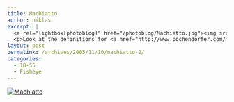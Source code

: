 ```yaml
---
title: Machiatto
author: niklas
excerpt: |
  <a rel="lightbox[photoblog]" href="/photoblog/Machiatto.jpg"><img src="/photoblog/Machiatto.thumb.jpg" alt="Machiatto" title="Machiatto"/></a>
  <p>Look at the definitions for <a href="http://www.pochendorfer.com/macchiato/macchiato.html">Macchiato</a>. To make it all more confusing, I've called my coffee Machiatto. It's a single shot of espresso with a little bit of steamed skimmed milk and a bit of foam on top. Here in a JÃ¤germeister shot glass next to my espresso machine. Taken at f/4.5 at 1600 ISO in 1/15 second. PS, my understanding of a macchiato is a shot of espresso with full a little bit of full cream that has been slightly whipped (this is how the coffee bar Fredrik at the University of Oslo makes it). And since I'm not too fond of cream, the Machiatto is a great improvement.</p>
layout: post
permalink: /archives/2005/11/10/machiatto-2/
categories:
  - 18-55
  - Fisheye
---
```

<a rel="lightbox[photoblog]" href="/photoblog/Machiatto.jpg"><img src="/photoblog/Machiatto.sized.jpg" alt="Machiatto" title="Machiatto" /></a>